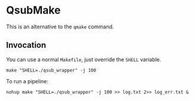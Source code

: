# QsubMake
This is an alternative to the `qmake` command.

## Invocation
You can use a normal `Makefile`, just override the `SHELL` variable.

    make "SHELL=./qsub_wrapper" -j 100

To run a pipeline:

    nohup make "SHELL=./qsub_wrapper" -j 100 >> log.txt 2>> log_err.txt &
